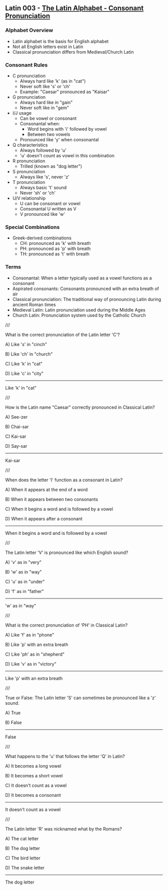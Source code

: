 ## Latin 003 - [The Latin Alphabet - Consonant Pronunciation](https://www.youtube.com/watch?v=0oWWOJW3948)

### Alphabet Overview
- Latin alphabet is the basis for English alphabet
- Not all English letters exist in Latin
- Classical pronunciation differs from Medieval/Church Latin

### Consonant Rules
- C pronunciation
  - Always hard like 'k' (as in "cat")
  - Never soft like 's' or 'ch'
  - Example: "Caesar" pronounced as "Kaisar"
- G pronunciation
  - Always hard like in "gain"
  - Never soft like in "gem"
- I/J usage
  - Can be vowel or consonant
  - Consonantal when:
    - Word begins with 'i' followed by vowel
    - Between two vowels
  - Pronounced like 'y' when consonantal
- Q characteristics
  - Always followed by 'u'
  - 'u' doesn't count as vowel in this combination
- R pronunciation
  - Trilled (known as "dog letter")
- S pronunciation
  - Always like 's', never 'z'
- T pronunciation
  - Always basic 't' sound
  - Never 'sh' or 'ch'
- U/V relationship
  - U can be consonant or vowel
  - Consonantal U written as V
  - V pronounced like 'w'

### Special Combinations
- Greek-derived combinations
  - CH: pronounced as 'k' with breath
  - PH: pronounced as 'p' with breath
  - TH: pronounced as 't' with breath

### Terms
- Consonantal: When a letter typically used as a vowel functions as a consonant
- Aspirated consonants: Consonants pronounced with an extra breath of air
- Classical pronunciation: The traditional way of pronouncing Latin during ancient Roman times
- Medieval Latin: Latin pronunciation used during the Middle Ages
- Church Latin: Pronunciation system used by the Catholic Church

///

What is the correct pronunciation of the Latin letter 'C'?

A) Like 's' in "cinch"

B) Like 'ch' in "church"

C) Like 'k' in "cat"

D) Like 'c' in "city"

---

Like 'k' in "cat"

///

How is the Latin name "Caesar" correctly pronounced in Classical Latin?

A) See-zer

B) Chai-sar

C) Kai-sar

D) Say-sar

---

Kai-sar

///

When does the letter 'I' function as a consonant in Latin?

A) When it appears at the end of a word

B) When it appears between two consonants

C) When it begins a word and is followed by a vowel

D) When it appears after a consonant

---

When it begins a word and is followed by a vowel

///

The Latin letter 'V' is pronounced like which English sound?

A) 'v' as in "very"

B) 'w' as in "way"

C) 'u' as in "under"

D) 'f' as in "father"

---

'w' as in "way"

///

What is the correct pronunciation of 'PH' in Classical Latin?

A) Like 'f' as in "phone"

B) Like 'p' with an extra breath

C) Like 'ph' as in "shepherd"

D) Like 'v' as in "victory"

---

Like 'p' with an extra breath

///

True or False: The Latin letter 'S' can sometimes be pronounced like a 'z' sound.

A) True

B) False

---

False

///

What happens to the 'u' that follows the letter 'Q' in Latin?

A) It becomes a long vowel

B) It becomes a short vowel

C) It doesn't count as a vowel

D) It becomes a consonant

---

It doesn't count as a vowel

///

The Latin letter 'R' was nicknamed what by the Romans?

A) The cat letter

B) The dog letter

C) The bird letter

D) The snake letter

---

The dog letter

